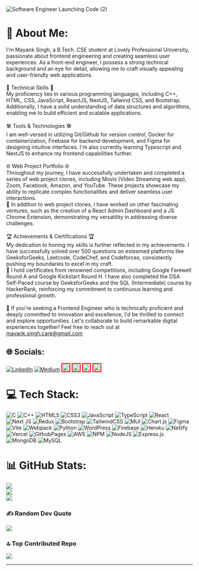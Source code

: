 ![Software Engineer Launching Code (2)](https://github.com/mayank-singh-care/mayank-singh-care/assets/31184015/8cd05ba2-2dd5-477b-8acb-e56be515aea4)

# 💫 About Me:
I'm Mayank Singh, a B.Tech. CSE student at Lovely Professional University, passionate about frontend engineering and creating seamless user experiences. As a front-end engineer, I possess a strong technical background and an eye for detail, allowing me to craft visually appealing and user-friendly web applications.<br><br>🚀 Technical Skills 🚀<br>My proficiency lies in various programming languages, including C++, HTML, CSS, JavaScript, ReactJS, NextJS, Tailwind CSS, and Bootstrap. Additionally, I have a solid understanding of data structures and algorithms, enabling me to build efficient and scalable applications.<br><br>🛠️ Tools & Technologies 🛠️<br>I am well-versed in utilizing Git/Github for version control, Docker for containerization, Firebase for backend development, and Figma for designing intuitive interfaces. I'm also currently learning Typescript and NextJS to enhance my frontend capabilities further.<br><br>🌐 Web Project Portfolio 🌐<br>Throughout my journey, I have successfully undertaken and completed a series of web project clones, including Movix (Video Streaming web app), Zoom, Facebook, Amazon, and YouTube. These projects showcase my ability to replicate complex functionalities and deliver seamless user interactions.<br>💼 In addition to web project clones, I have worked on other fascinating ventures, such as the creation of a React Admin Dashboard and a JS Chrome Extension, demonstrating my versatility in addressing diverse challenges.<br><br>🏆 Achievements & Certifications 🏆<br>My dedication to honing my skills is further reflected in my achievements. I have successfully solved over 500 questions on esteemed platforms like GeeksforGeeks, Leetcode, CodeChef, and Codeforces, consistently pushing my boundaries to excel in my craft.<br>📜 I hold certificates from renowned competitions, including Google Farewell Round A and Google Kickstart Round H. I have also completed the DSA Self-Paced course by GeeksforGeeks and the SQL (Intermediate) course by HackerRank, reinforcing my commitment to continuous learning and professional growth.<br><br>🌟 If you're seeking a Frontend Engineer who is technically proficient and deeply committed to innovation and excellence, I'd be thrilled to connect and explore opportunities. Let's collaborate to build remarkable digital experiences together! Feel free to reach out at mayank.singh.care@gmail.com


## 🌐 Socials:
[![LinkedIn](https://img.shields.io/badge/LinkedIn-%230077B5.svg?logo=linkedin&logoColor=white)](https://linkedin.com/in/mayank-singh-care) 
[![Medium](https://img.shields.io/badge/Medium-12100E?logo=medium&logoColor=white)](https://medium.com/@mayank-singh) 
<a href="https://leetcode.com/u/MayankSinghCare/"><img src="https://github.com/mayank-singh-care/mayank-singh-care/assets/31184015/6530d775-9cf8-47bb-8314-4a390c5d731c" alt="Leetcode" style="height:20px;background-color:white;border:2px solid red;"></a>
<a href="https://www.geeksforgeeks.org/user/loginfuture1/"><img src="https://github.com/mayank-singh-care/mayank-singh-care/assets/31184015/845afb3b-0395-4fcc-94b2-e09e4f1b5faa" alt="GeeksForGeeks" style="height:20px;background-color:white;border:2px solid red;"></a>
<a href="https://www.codechef.com/users/mayank_care"><img src="https://github.com/mayank-singh-care/mayank-singh-care/assets/31184015/95630655-4652-4612-96b8-af1a3d2d206d" alt="Codechef" style="height:20px;background-color:white;border:2px solid red;"></a>
<a href="https://codeforces.com/profile/mayank.singh.care?graphType=all"><img src="https://github.com/mayank-singh-care/mayank-singh-care/assets/31184015/fae73fe5-c7e7-4b4b-8500-d996dad83893d" alt="Codeforces" style="height:20px;background-color:white;border:2px solid red;"></a>


# 💻 Tech Stack:
![C](https://img.shields.io/badge/c-%2300599C.svg?style=for-the-badge&logo=c&logoColor=white) 
![C++](https://img.shields.io/badge/c++-%2300599C.svg?style=for-the-badge&logo=c%2B%2B&logoColor=white) 
![HTML5](https://img.shields.io/badge/html5-%23E34F26.svg?style=for-the-badge&logo=html5&logoColor=white) 
![CSS3](https://img.shields.io/badge/css3-%231572B6.svg?style=for-the-badge&logo=css3&logoColor=white) 
![JavaScript](https://img.shields.io/badge/javascript-%23323330.svg?style=for-the-badge&logo=javascript&logoColor=%23F7DF1E) 
![TypeScript](https://img.shields.io/badge/typescript-%23007ACC.svg?style=for-the-badge&logo=typescript&logoColor=white) 
![React](https://img.shields.io/badge/react-%2320232a.svg?style=for-the-badge&logo=react&logoColor=%2361DAFB) 
![Next JS](https://img.shields.io/badge/Next-black?style=for-the-badge&logo=next.js&logoColor=white) 
![Redux](https://img.shields.io/badge/redux-%23593d88.svg?style=for-the-badge&logo=redux&logoColor=white) 
![Bootstrap](https://img.shields.io/badge/bootstrap-%238511FA.svg?style=for-the-badge&logo=bootstrap&logoColor=white) 
![TailwindCSS](https://img.shields.io/badge/tailwindcss-%2338B2AC.svg?style=for-the-badge&logo=tailwind-css&logoColor=white) 
![MUI](https://img.shields.io/badge/MUI-%230081CB.svg?style=for-the-badge&logo=mui&logoColor=white) 
![Chart.js](https://img.shields.io/badge/chart.js-F5788D.svg?style=for-the-badge&logo=chart.js&logoColor=white) 
![Figma](https://img.shields.io/badge/figma-%23F24E1E.svg?style=for-the-badge&logo=figma&logoColor=white)
![Vite](https://img.shields.io/badge/vite-%23646CFF.svg?style=for-the-badge&logo=vite&logoColor=white) 
![Webpack](https://img.shields.io/badge/webpack-%238DD6F9.svg?style=for-the-badge&logo=webpack&logoColor=black)
![Python](https://img.shields.io/badge/python-3670A0?style=for-the-badge&logo=python&logoColor=ffdd54) 
![WordPress](https://img.shields.io/badge/WordPress-%23117AC9.svg?style=for-the-badge&logo=WordPress&logoColor=white) 
![Firebase](https://img.shields.io/badge/firebase-%23039BE5.svg?style=for-the-badge&logo=firebase) 
![Heroku](https://img.shields.io/badge/heroku-%23430098.svg?style=for-the-badge&logo=heroku&logoColor=white) 
![Netlify](https://img.shields.io/badge/netlify-%23000000.svg?style=for-the-badge&logo=netlify&logoColor=#00C7B7) 
![Vercel](https://img.shields.io/badge/vercel-%23000000.svg?style=for-the-badge&logo=vercel&logoColor=white) 
![GithubPages](https://img.shields.io/badge/github%20pages-121013?style=for-the-badge&logo=github&logoColor=white) 
![AWS](https://img.shields.io/badge/AWS-%23FF9900.svg?style=for-the-badge&logo=amazon-aws&logoColor=white) 
![NPM](https://img.shields.io/badge/NPM-%23CB3837.svg?style=for-the-badge&logo=npm&logoColor=white) 
![NodeJS](https://img.shields.io/badge/node.js-6DA55F?style=for-the-badge&logo=node.js&logoColor=white) 
![Express.js](https://img.shields.io/badge/express.js-%23404d59.svg?style=for-the-badge&logo=express&logoColor=%2361DAFB)  
![MongoDB](https://img.shields.io/badge/MongoDB-%234ea94b.svg?style=for-the-badge&logo=mongodb&logoColor=white) 
![MySQL](https://img.shields.io/badge/mysql-4479A1.svg?style=for-the-badge&logo=mysql&logoColor=white) 
# 📊 GitHub Stats:
![](https://github-readme-stats.vercel.app/api?username=mayank-singh-care&theme=dark&hide_border=false&include_all_commits=true&count_private=false)<br/>
![](https://github-readme-streak-stats.herokuapp.com/?user=mayank-singh-care&theme=dark&hide_border=false)<br/>
![](https://github-readme-stats.vercel.app/api/top-langs/?username=mayank-singh-care&theme=dark&hide_border=false&include_all_commits=true&count_private=false&layout=compact)

### ✍️ Random Dev Quote
![](https://quotes-github-readme.vercel.app/api?type=horizontal&theme=radical)

### 🔝 Top Contributed Repo
![](https://github-contributor-stats.vercel.app/api?username=mayank-singh-care&limit=5&theme=dark&combine_all_yearly_contributions=true)

---

